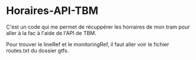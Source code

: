 # Horaires-API-TBM
 C'est un code qui me permet de récuppérer les horraires de mon tram pour aller à la fac à l'aide de l'API de TBM.

Pour trouver le lineRef et le monitoringRef, il faut aller voir le fichier routes.txt du dossier gtfs.
